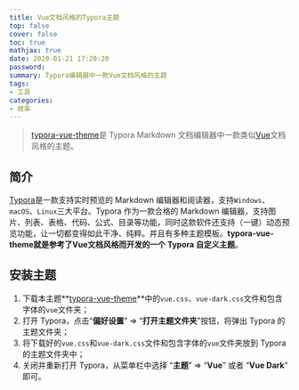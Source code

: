 ```yaml
---
title: Vue文档风格的Typora主题
top: false
cover: false
toc: true
mathjax: true
date: 2020-01-21 17:20:20
password:
summary: Typora编辑器中一款Vue文档风格的主题
tags: 
- 工具
categories:
- 效率
---
```


> [typora-vue-theme](https://github.com/ThirtyZhang/ypora-vue-theme)是 Typora Markdown 文档编辑器中一款类似[Vue](https://vuejs.org/)文档风格的主题。

## 简介

[Typora](https://www.typora.io/)是一款支持实时预览的 Markdown 编辑器和阅读器，支持`Windows`、`macOS`、`Linux`三大平台。Typora 作为一款合格的 Markdown 编辑器，支持图片、列表、表格、代码、公式、目录等功能，同时这款软件还支持（一键）动态预览功能，让一切都变得如此干净、纯粹。并且有多种主题模板。**typora-vue-theme就是参考了Vue文档风格而开发的一个 Typora 自定义主题**。

## 安装主题

1. 下载本主题**[typora-vue-theme](https://github.com/ThirtyZhang/ypora-vue-theme)**中的`vue.css`、`vue-dark.css`文件和包含字体的`vue`文件夹；
2. 打开 Typora，点击“**偏好设置**” => “**打开主题文件夹**”按钮，将弹出 Typora 的主题文件夹；
3. 将下载好的`vue.css`和`vue-dark.css`文件和包含字体的`vue`文件夹放到 Typora 的主题文件夹中；
4. 关闭并重新打开 Typora，从菜单栏中选择 “**主题**” => “**Vue**” 或者 “**Vue Dark**” 即可。